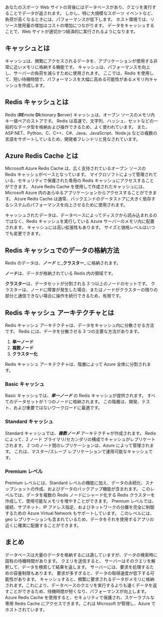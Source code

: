 あなたのスポーツ Web サイトの背後にはデータベースがあり、クエリを実行することでデータが返されます。 しかし、特に大規模なスポーツ イベントなど、負荷が高くなるときには、パフォーマンスが低下します。 ホスト環境では、リソース使用量の増加はコストの増加につながります。 データをキャッシュすることで、Web サイトが適切かつ経済的に実行されるようになります。

## <a name="what-is-caching"></a>キャッシュとは

キャッシュは、頻繁にアクセスされるデータを、アプリケーションが使用する非常に近いメモリに格納する機能です。 キャッシュは、パフォーマンスを向上し、サーバーの負荷を減らすために使用されます。 ここでは、Redis を使用して、短い待機時間で、パフォーマンスを大幅に高める可能性があるメモリ内キャッシュを作成します。

## <a name="what-is-a-redis-cache"></a>Redis キャッシュとは

Redis (**RE**mote **DI**ctionary **S**erver) キャッシュは、オープン ソースのメモリ内キー値ペアのストアです。 Redis は高速で、文字列、ハッシュ、セットなどの一般的なデータ型を格納および操作できるため、よく使われています。 また、ASP.NET、Python、C、C++、C#、Java、JavaScript、Node.js などの複数の言語をサポートしているため、開発者フレンドリと見なされています。

## <a name="what-is-azure-redis-cache"></a>Azure Redis Cache とは

Microsoft Azure Redis Cache は、広く支持されているオープン ソースの Redis キャッシュがベースとなっています。 マイクロソフトによって管理されている、セキュリティで保護された専用の Redis キャッシュにアクセスすることができます。 Azure Redis Cache を使用して作成されたキャッシュには、Microsoft Azure 内のあらゆるアプリケーションからアクセスすることができます。 Azure Redis Cache は通常、バックエンドのデータストアに大きく依存するシステムのパフォーマンスを向上させるために使用されます。

キャッシュされたデータは、データベースによってディスクから読み込まれるのではなく、Redis キャッシュを実行している Azure サーバーのメモリ内に配置されます。 キャッシュには高い拡張性もあります。 サイズと価格レベルはいつでも変更できます。

## <a name="how-is-data-stored-in-a-redis-cache"></a>Redis キャッシュでのデータの格納方法

Redis のデータは、_**ノード**_ と_**クラスター**_ に格納されます。

**ノード**は、データが格納されている Redis 内の領域です。

**クラスター**は、データセットが分割される 3 つ以上のノードのセットです。 クラスターは、ノードに障害が発生した場合、またはノードがクラスターの残りの部分と通信できない場合に操作を続行できるため、有用です。

## <a name="what-are-redis-caching-architectures"></a>Redis キャッシュ アーキテクチャとは

Redis キャッシュ アーキテクチャは、データをキャッシュ内に分散させる方法です。 Redis には、データを分散させる 3 つの主要な方法があります。

1. **単一ノード**
1. **複数ノード**
1. **クラスター化**

Redis キャッシュ アーキテクチャは、階層によって Azure 全体に分割されます。

### <a name="basic-cache"></a>Basic キャッシュ

Basic キャッシュでは、_**単一ノード**_ の Redis キャッシュが提供されます。 すべてのデータセットが 1 つのノードに格納されます。 この階層は、開発、テスト、および重要ではないワークロードに最適です。

### <a name="standard-cache"></a>Standard キャッシュ

Standard キャッシュでは、_**複数ノード**_ アーキテクチャが作成されます。 Redis によって、2 ノード プライマリ/セカンダリの構成でキャッシュがレプリケートされます。 2 つのノード間のレプリケーションは、Azure によって管理されます。 これは、マスター/スレーブ レプリケーションで運用可能なキャッシュです。

### <a name="premium-tier"></a>Premium レベル

Premium レベルには、Standard レベルの機能に加え、データの永続化、スナップショットの作成、およびデータのバックアップ機能が含まれます。 このレベルでは、データを複数の Redis ノードにシャード化する Redis クラスターを作成して、使用可能なメモリを増やすことができます。 Premium レベルでは、接続、サブネット、IP アドレス指定、およびネットワークの分離を完全に制御するための Azure Virtual Network もサポートしています。 このレベルには、geo レプリケーションも含まれているため、データをそれを使用するアプリの近くに確実に配置することができます。

## <a name="summary"></a>まとめ

データベースは大量のデータを格納するには適していますが、データの検索時に固有の待機時間があります。 クエリを送信すると、 サーバーはそのクエリを解釈して、データを検索して結果を返します。 サーバーには、要求を処理するための容量制限もあります。 要求が多すぎると、データの取得速度が低下する可能性があります。 キャッシュすると、頻繁に要求されるデータがメモリに格納されます。これにより、データベースのクエリを実行するよりも速くデータを返すことができるため、待機時間が短くなり、パフォーマンスが向上します。 Azure Redis Cache を使用すると、セキュリティで保護され、スケーラブルな専用 Redis Cache にアクセスできます。これは Microsoft が管理し、Azure でホストされています。
